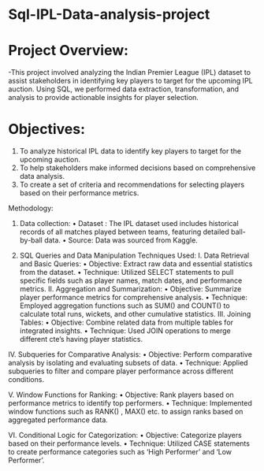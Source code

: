 # Sql-IPL-Data-analysis-project

# Project Overview:  
-This project involved analyzing the Indian Premier League (IPL) dataset to assist stakeholders in identifying key players to target for the upcoming IPL auction. Using SQL, we performed data extraction, transformation, and analysis to provide actionable insights for player selection.


# Objectives:
1.	To analyze historical IPL data to identify key players to target for the upcoming auction.
2.	To help stakeholders make informed decisions based on comprehensive data analysis.
3.	To create a set of criteria and recommendations for selecting players based on their performance metrics.

   Methodology:
1.	Data collection:
•	Dataset : The IPL dataset used includes historical records of all matches played between teams, featuring detailed ball-by-ball data.
•	Source: Data was sourced from Kaggle.

2.	SQL Queries and Data Manipulation Techniques Used:
I.	Data Retrieval and Basic Queries:
•	Objective: Extract raw data and essential statistics from the dataset.
•	Technique: Utilized SELECT statements to pull specific fields such as player names, match dates, and performance metrics.
II.	Aggregation and Summarization:
•	Objective: Summarize player performance metrics for comprehensive analysis.
•	Technique: Employed aggregation functions such as SUM() and COUNT() to calculate total runs, wickets, and other cumulative statistics.
III.	Joining Tables:
•	Objective: Combine related data from multiple tables for integrated insights.
•	Technique: Used JOIN operations to merge different cte’s having player statistics.

IV.	Subqueries for Comparative Analysis:
•	Objective: Perform comparative analysis by isolating and evaluating subsets of data.
•	Technique: Applied subqueries to filter and compare player performance across different conditions.


V.	Window Functions for Ranking:
•	Objective: Rank players based on performance metrics to identify top performers.
•	Technique: Implemented window functions such as RANK() , MAX() etc. to assign ranks based on aggregated performance data.

VI.	Conditional Logic for Categorization:
•	Objective: Categorize players based on their performance levels.
•	Technique: Utilized CASE statements to create performance categories such as ‘High Performer’ and ‘Low Performer’.

